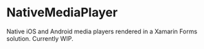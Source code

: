 # NativeMediaPlayer
Native iOS and Android media players rendered in a Xamarin Forms solution. Currently WIP.
